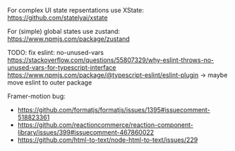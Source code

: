 For complex UI state repsentations use XState: https://github.com/statelyai/xstate

For (simple) global states use zustand: https://www.npmjs.com/package/zustand

TODO: fix eslint: no-unused-vars
https://stackoverflow.com/questions/55807329/why-eslint-throws-no-unused-vars-for-typescript-interface
https://www.npmjs.com/package/@typescript-eslint/eslint-plugin
-> maybe move eslint to outer package

Framer-motion bug:

- https://github.com/formatjs/formatjs/issues/1395#issuecomment-518823361
- https://github.com/reactioncommerce/reaction-component-library/issues/399#issuecomment-467860022
- https://github.com/html-to-text/node-html-to-text/issues/229
